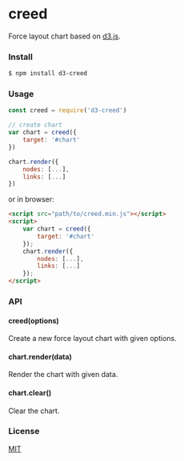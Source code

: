 # creed

Force layout chart based on [d3.js](http://d3js.org/).

### Install

```sh
$ npm install d3-creed
```

### Usage

```javascript
const creed = require('d3-creed')

// create chart
var chart = creed({
    target: '#chart'
})

chart.render({
    nodes: [...],
    links: [...]
})
```

or in browser:

```html
<script src="path/to/creed.min.js"></script>
<script>
    var chart = creed({
        target: '#chart'
    });
    chart.render({
        nodes: [...],
        links: [...]
    });
</script>
```

### API

#### creed(options)

Create a new force layout chart with given options.

#### chart.render(data)

Render the chart with given data.

#### chart.clear()

Clear the chart.

### License

[MIT]()
